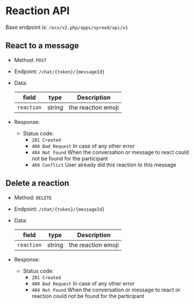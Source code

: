 # Reaction API

Base endpoint is: `/ocs/v2.php/apps/spreed/api/v1`

## React to a message

* Method: `POST`
* Endpoint: `/chat/{token}/{messageId}`
* Data:

    field | type | Description
    ---|---|---
    `reaction` | string | the reaction emoji

* Response:
    - Status code:
        + `201 Created`
        + `400 Bad Request` In case of any other error
        + `404 Not Found` When the conversation or message to react could not be found for the participant
        + `409 Conflict` User already did this reaction to this message

## Delete a reaction

* Method: `DELETE`
* Endpoint: `/chat/{token}/{messageId}`
* Data:

    field | type | Description
    ---|---|---
    `reaction` | string | the reaction emoji

* Response:
    - Status code:
        + `201 Created`
        + `400 Bad Request` In case of any other error
        + `404 Not Found` When the conversation or message to react or reaction could not be found for the participant
